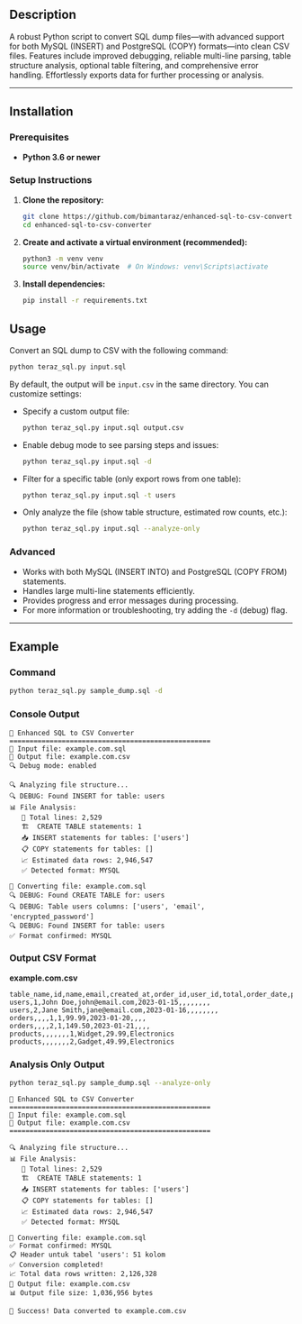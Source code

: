 ## Description

A robust Python script to convert SQL dump files—with advanced support for both MySQL (INSERT) and PostgreSQL (COPY) formats—into clean CSV files. Features include improved debugging, reliable multi-line parsing, table structure analysis, optional table filtering, and comprehensive error handling. Effortlessly exports data for further processing or analysis.

---

## Installation

### Prerequisites
- **Python 3.6 or newer**

### Setup Instructions

1. **Clone the repository:**
   ```bash
   git clone https://github.com/bimantaraz/enhanced-sql-to-csv-converter.git
   cd enhanced-sql-to-csv-converter
   ```

2. **Create and activate a virtual environment (recommended):**
   ```bash
   python3 -m venv venv
   source venv/bin/activate  # On Windows: venv\Scripts\activate
   ```

3. **Install dependencies:**
   ```bash
   pip install -r requirements.txt
   ```
## Usage

Convert an SQL dump to CSV with the following command:

```bash
python teraz_sql.py input.sql
```

By default, the output will be `input.csv` in the same directory. You can customize settings:

- Specify a custom output file:
  ```bash
  python teraz_sql.py input.sql output.csv
  ```
- Enable debug mode to see parsing steps and issues:
  ```bash
  python teraz_sql.py input.sql -d
  ```
- Filter for a specific table (only export rows from one table):
  ```bash
  python teraz_sql.py input.sql -t users
  ```
- Only analyze the file (show table structure, estimated row counts, etc.):
  ```bash
  python teraz_sql.py input.sql --analyze-only
  ```

### Advanced

- Works with both MySQL (INSERT INTO) and PostgreSQL (COPY FROM) statements.
- Handles large multi-line statements efficiently.
- Provides progress and error messages during processing.
- For more information or troubleshooting, try adding the `-d` (debug) flag.

---

## Example

### Command
```bash
python teraz_sql.py sample_dump.sql -d
```

### Console Output
```
🔄 Enhanced SQL to CSV Converter
==================================================
📂 Input file: example.com.sql
📄 Output file: example.com.csv
🔍 Debug mode: enabled

🔍 Analyzing file structure...
🔍 DEBUG: Found INSERT for table: users
📊 File Analysis:
   📄 Total lines: 2,529
   🏗️  CREATE TABLE statements: 1
   📥 INSERT statements for tables: ['users']
   📋 COPY statements for tables: []
   📈 Estimated data rows: 2,946,547
   ✅ Detected format: MYSQL

🔄 Converting file: example.com.sql
🔍 DEBUG: Found CREATE TABLE for: users
🔍 DEBUG: Table users columns: ['users', 'email', 'encrypted_password']
🔍 DEBUG: Found INSERT for table: users
✅ Format confirmed: MYSQL
```

### Output CSV Format
**example.com.csv**
```csv
table_name,id,name,email,created_at,order_id,user_id,total,order_date,product_id,price,category
users,1,John Doe,john@email.com,2023-01-15,,,,,,,,
users,2,Jane Smith,jane@email.com,2023-01-16,,,,,,,,
orders,,,,1,1,99.99,2023-01-20,,,,
orders,,,,2,1,149.50,2023-01-21,,,,
products,,,,,,,1,Widget,29.99,Electronics
products,,,,,,,2,Gadget,49.99,Electronics
```

### Analysis Only Output
```bash
python teraz_sql.py sample_dump.sql --analyze-only
```

```
🔄 Enhanced SQL to CSV Converter
==================================================
📂 Input file: example.com.sql
📄 Output file: example.com.csv
==================================================

🔍 Analyzing file structure...
📊 File Analysis:
   📄 Total lines: 2,529
   🏗️  CREATE TABLE statements: 1
   📥 INSERT statements for tables: ['users']
   📋 COPY statements for tables: []
   📈 Estimated data rows: 2,946,547
   ✅ Detected format: MYSQL

🔄 Converting file: example.com.sql
✅ Format confirmed: MYSQL
📋 Header untuk tabel 'users': 51 kolom
✅ Conversion completed!
📈 Total data rows written: 2,126,328
📄 Output file: example.com.csv
📊 Output file size: 1,036,956 bytes

🎉 Success! Data converted to example.com.csv
```
